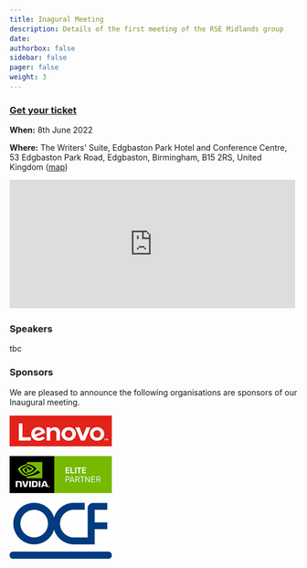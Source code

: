 ```yaml
---
title: Inagural Meeting
description: Details of the first meeting of the RSE Midlands group
date:
authorbox: false
sidebar: false
pager: false
weight: 3
---
```


### [Get your ticket](https://pretix.eu/rsemidlands/tickets/)

**When:** 8th June 2022

**Where:** The Writers' Suite, Edgbaston Park Hotel and Conference Centre, 53 Edgbaston Park Road, Edgbaston, Birmingham, B15 2RS, United Kingdom ([map](https://goo.gl/maps/x6MygSQ8JwRsx4U9A))

<iframe src="https://www.google.com/maps/embed?pb=!1m14!1m8!1m3!1d19452.46497648188!2d-1.9386499!3d52.4509189!3m2!1i1024!2i768!4f13.1!3m3!1m2!1s0x4870bc4af1ef4715%3A0x7405976418d394d1!2sEdgbaston%20Park%20Hotel!5e0!3m2!1sen!2suk!4v1652467288581!5m2!1sen!2suk" width="500" height="225" style="border:0;" allowfullscreen="" loading="lazy" referrerpolicy="no-referrer-when-downgrade"></iframe>

### Speakers
tbc

### Sponsors
We are pleased to announce the following organisations are sponsors of our Inaugural meeting.

[![Lenovo](/images/logo-lenovo.png)](https://support.lenovo.com/gb/en)

[![NVidia](/images/logo-nvidia-elite-partner-s.png)](https://www.nvidia.com/en-gb/)

[![OCF](/images/logo-OCF-s.jpg)](https://www.ocf.co.uk/)
<!--more-->